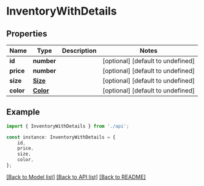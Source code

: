 # InventoryWithDetails


## Properties

Name | Type | Description | Notes
------------ | ------------- | ------------- | -------------
**id** | **number** |  | [optional] [default to undefined]
**price** | **number** |  | [optional] [default to undefined]
**size** | [**Size**](Size.md) |  | [optional] [default to undefined]
**color** | [**Color**](Color.md) |  | [optional] [default to undefined]

## Example

```typescript
import { InventoryWithDetails } from './api';

const instance: InventoryWithDetails = {
    id,
    price,
    size,
    color,
};
```

[[Back to Model list]](../README.md#documentation-for-models) [[Back to API list]](../README.md#documentation-for-api-endpoints) [[Back to README]](../README.md)
